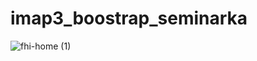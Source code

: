 # imap3_boostrap_seminarka
![fhi-home (1)](https://github.com/martinjankech/imap3_boostrap_seminarka/assets/63880926/63df385a-04e1-4723-8606-d53ae2f454e4)
